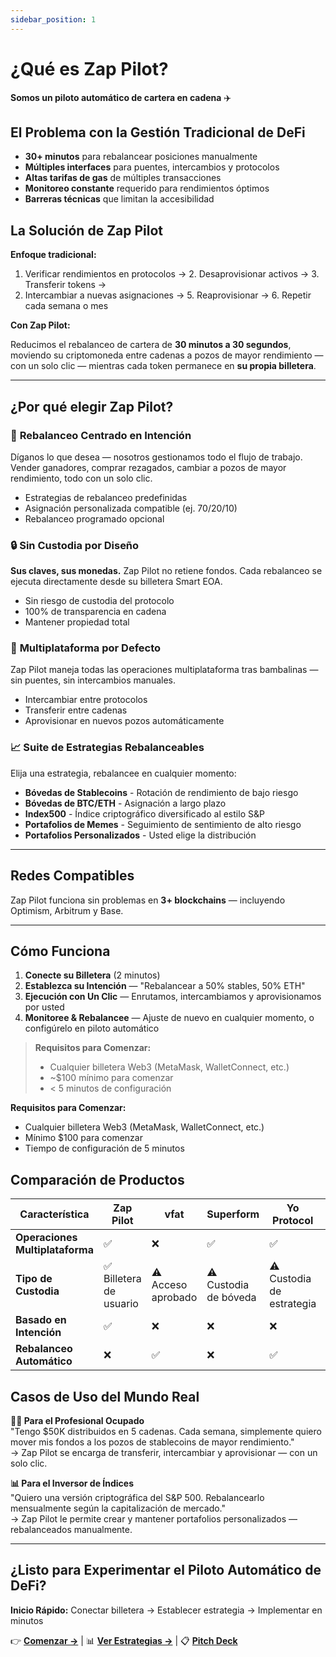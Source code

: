 ```yaml
---
sidebar_position: 1
---
```


# ¿Qué es Zap Pilot?

**Somos un piloto automático de cartera en cadena** ✈️

## El Problema con la Gestión Tradicional de DeFi

- **30+ minutos** para rebalancear posiciones manualmente
- **Múltiples interfaces** para puentes, intercambios y protocolos
- **Altas tarifas de gas** de múltiples transacciones
- **Monitoreo constante** requerido para rendimientos óptimos
- **Barreras técnicas** que limitan la accesibilidad

## La Solución de Zap Pilot

**Enfoque tradicional:**

1. Verificar rendimientos en protocolos → 2. Desaprovisionar activos → 3. Transferir tokens →
2. Intercambiar a nuevas asignaciones → 5. Reaprovisionar → 6. Repetir cada semana o mes

**Con Zap Pilot:**

Reducimos el rebalanceo de cartera de **30 minutos a 30 segundos**, moviendo su criptomoneda entre
cadenas a pozos de mayor rendimiento — con un solo clic — mientras cada token permanece en **su
propia billetera**.

---

## ¿Por qué elegir Zap Pilot?

### 🔁 **Rebalanceo Centrado en Intención**

Díganos lo que desea — nosotros gestionamos todo el flujo de trabajo. Vender ganadores, comprar
rezagados, cambiar a pozos de mayor rendimiento, todo con un solo clic.

- Estrategias de rebalanceo predefinidas
- Asignación personalizada compatible (ej. 70/20/10)
- Rebalanceo programado opcional

### 🔒 **Sin Custodia por Diseño**

**Sus claves, sus monedas.** Zap Pilot no retiene fondos. Cada rebalanceo se ejecuta directamente
desde su billetera Smart EOA.

- Sin riesgo de custodia del protocolo
- 100% de transparencia en cadena
- Mantener propiedad total

### 🌉 **Multiplataforma por Defecto**

Zap Pilot maneja todas las operaciones multiplataforma tras bambalinas — sin puentes, sin
intercambios manuales.

- Intercambiar entre protocolos
- Transferir entre cadenas
- Aprovisionar en nuevos pozos automáticamente

### 📈 **Suite de Estrategias Rebalanceables**

Elija una estrategia, rebalancee en cualquier momento:

- **Bóvedas de Stablecoins** - Rotación de rendimiento de bajo riesgo
- **Bóvedas de BTC/ETH** - Asignación a largo plazo
- **Index500** - Índice criptográfico diversificado al estilo S&P
- **Portafolios de Memes** - Seguimiento de sentimiento de alto riesgo
- **Portafolios Personalizados** - Usted elige la distribución

---

## Redes Compatibles

Zap Pilot funciona sin problemas en **3+ blockchains** — incluyendo Optimism, Arbitrum y Base.

---

## Cómo Funciona

1. **Conecte su Billetera** (2 minutos)
2. **Establezca su Intención** — "Rebalancear a 50% stables, 50% ETH"
3. **Ejecución con Un Clic** — Enrutamos, intercambiamos y aprovisionamos por usted
4. **Monitoree & Rebalancee** — Ajuste de nuevo en cualquier momento, o configúrelo en piloto
   automático

> **Requisitos para Comenzar:**
>
> - Cualquier billetera Web3 (MetaMask, WalletConnect, etc.)
> - ~$100 mínimo para comenzar
> - < 5 minutos de configuración

**Requisitos para Comenzar:**

- Cualquier billetera Web3 (MetaMask, WalletConnect, etc.)
- Mínimo $100 para comenzar
- Tiempo de configuración de 5 minutos

## Comparación de Productos

| Característica                  | Zap Pilot               | vfat               | Superform             | Yo Protocol               | DeFi Manual             |
| ------------------------------- | ----------------------- | ------------------ | --------------------- | ------------------------- | ----------------------- |
| **Operaciones Multiplataforma** | ✅                      | ❌                 | ✅                    | ✅                        | ❌                      |
| **Tipo de Custodia**            | ✅ Billetera de usuario | ⚠️ Acceso aprobado | ⚠️ Custodia de bóveda | ⚠️ Custodia de estrategia | ✅ Billetera de usuario |
| **Basado en Intención**         | ✅                      | ❌                 | ❌                    | ❌                        | ❌                      |
| **Rebalanceo Automático**       | ❌                      | ✅                 | ❌                    | ✅                        | ❌                      |

## Casos de Uso del Mundo Real

**🧑‍💼 Para el Profesional Ocupado**  
"Tengo $50K distribuidos en 5 cadenas. Cada semana, simplemente quiero mover mis fondos a los pozos
de stablecoins de mayor rendimiento."  
→ Zap Pilot se encarga de transferir, intercambiar y aprovisionar — con un solo clic.

**📊 Para el Inversor de Índices**  
"Quiero una versión criptográfica del S&P 500. Rebalancearlo mensualmente según la capitalización de
mercado."  
→ Zap Pilot le permite crear y mantener portafolios personalizados — rebalanceados manualmente.

---

## ¿Listo para Experimentar el Piloto Automático de DeFi?

**Inicio Rápido:** Conectar billetera → Establecer estrategia → Implementar en minutos

👉 **[Comenzar →](./getting-started)** | 📊 **[Ver Estrategias →](./strategies)** | 📋
**[Pitch Deck](https://www.storydoc.com/4631eef1a29ef2f29cea41c1b0ffb2c0/3e32d664-4e36-4e02-851c-47fa166e2682/6885c327196aa808558298eb)**
